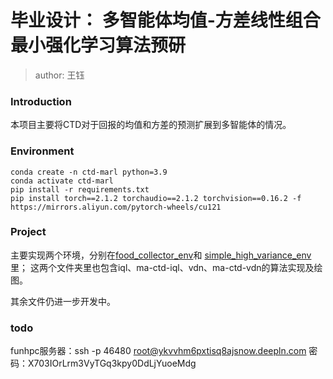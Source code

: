 # 毕业设计： 多智能体均值-方差线性组合最小强化学习算法预研

> author: 王钰

### Introduction

本项目主要将CTD对于回报的均值和方差的预测扩展到多智能体的情况。

### Environment

````
conda create -n ctd-marl python=3.9
conda activate ctd-marl
pip install -r requirements.txt
pip install torch==2.1.2 torchaudio==2.1.2 torchvision==0.16.2 -f https://mirrors.aliyun.com/pytorch-wheels/cu121
````


### Project

主要实现两个环境，分别在[food_collector_env](food_collector_env)和
[simple_high_variance_env](simple_high_variance_env)里；
这两个文件夹里也包含iql、ma-ctd-iql、vdn、ma-ctd-vdn的算法实现及绘图。

其余文件仍进一步开发中。

### todo

funhpc服务器：ssh -p 46480 root@ykvvhm6pxtisq8ajsnow.deepln.com
密码：X703IOrLrm3VyTGq3kpy0DdLjYuoeMdg


